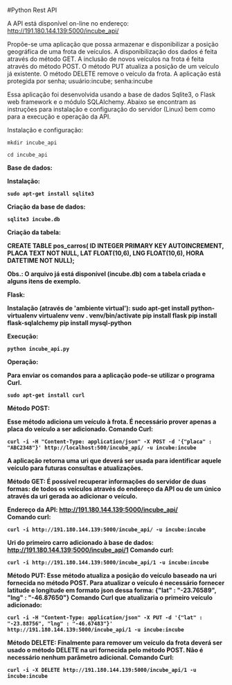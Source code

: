 #Python Rest API

A API está disponível on-line no endereço:
http://191.180.144.139:5000/incube_api/

Propõe-se uma aplicação que possa armazenar e disponibilizar a posição geográfica de uma frota de veículos.
A disponibilização dos dados é feita através do método GET.
A inclusão de novos veículos na frota é feita através do método POST.
O método PUT atualiza a posição de um veículo já existente.
O método DELETE remove o veículo da frota.
A aplicação está protegida por senha; usuário:incube; senha:incube


Essa aplicação foi desenvolvida usando a base de dados Sqlite3, o Flask web framework e o módulo SQLAlchemy.
Abaixo se encontram as instruções para instalação e configuração do servidor (Linux) bem como para a execução e operação da API.

Instalação e configuração:

	mkdir incube_api

	cd incube_api

<b>Base de dados:

Instalação:

	sudo apt-get install sqlite3

Criação da base de dados:

	sqlite3 incube.db

Criação da tabela:

CREATE TABLE pos_carros(
ID INTEGER PRIMARY KEY   AUTOINCREMENT,
PLACA TEXT NOT NULL,
LAT FLOAT(10,6),
LNG FLOAT(10,6),
HORA DATETIME NOT NULL);

Obs.: O arquivo já está disponível (incube.db) com a tabela criada e alguns itens de exemplo.

<b>Flask:

Instalação (através de 'ambiente virtual'):
	sudo apt-get install python-virtualenv
	virtualenv venv
	. venv/bin/activate
	pip install flask
	pip install flask-sqlalchemy
	pip install mysql-python


<b>Execução:
	
	python incube_api.py
	

<b>Operação:
	
Para enviar os comandos para a aplicação pode-se utilizar o programa Curl.

	sudo apt-get install curl	

Método POST:
		
Esse método adiciona um veículo à frota. É necessário prover apenas a placa do veículo a ser adicionado. 
Comando Curl:

	curl -i -H "Content-Type: application/json" -X POST -d '{"placa" : "ABC2348"}' http://localhost:500/incube_api/ -u incube:incube

A aplicação retorna uma uri que deverá ser usada para identificar aquele veículo para futuras consultas e atualizações.


Método GET:
É possível recuperar informações do servidor de duas formas: de todos os veículos através do endereço da API ou de um único através da uri gerada ao adicionar o veículo. 

Endereço da API: http://191.180.144.139:5000/incube_api/	
Comando curl:

	curl -i http://191.180.144.139:5000/incube_api/ -u incube:incube

Uri do primeiro carro adicionado à base de dados: http://191.180.144.139:5000/incube_api/1
Comando curl:

	curl -i http://191.180.144.139:5000/incube_api/1 -u incube:incube

Método PUT:
Esse método atualiza a posição do veículo baseado na uri fornecida no método POST.
Para atualizar o veículo é necessário fornecer latitude e longitude em formato json dessa forma:
{"lat" : "-23.76589", "lng" : "-46.87650"}
Comando Curl que atualizaria o primeiro veículo adicionado:

	curl -i -H "Content-Type: application/json" -X PUT -d '{"lat" : "-23.88756", "lng" : "-46.67483"}' http://191.180.144.139:5000/incube_api/1 -u incube:incube

Método DELETE:
Finalmente para remover um veículo da frota deverá ser usado o método DELETE na uri fornecida pelo método POST. Não é necessário nenhum parâmetro adicional.
Comando Curl:

	curl -i -X DELETE http://191.180.144.139:5000/incube_api/1 -u incube:incube







